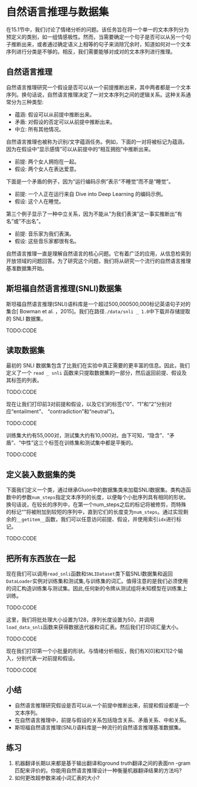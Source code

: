 

<!--
 * @version:
 * @Author:  StevenJokes https://github.com/StevenJokes
 * @Date: 2020-07-31 19:46:13
 * @LastEditors:  StevenJokes https://github.com/StevenJokes
 * @LastEditTime: 2020-08-12 20:01:22
 * @Description:MT, improve
 * @TODO::
 * @Reference:http://preview.d2l.ai/d2l-en/master/chapter_natural-language-processing-applications/natural-language-inference-and-dataset.html
-->

# 自然语言推理与数据集

在15.1节中，我们讨论了情绪分析的问题。该任务旨在将一个单一的文本序列分为预定义的类别，如一组情感极性。然而，当需要确定一个句子是否可以从另一个句子推断出来，或者通过确定语义上相等的句子来消除冗余时，知道如何对一个文本序列进行分类是不够的。相反，我们需要能够对成对的文本序列进行推理。

## 自然语言推理

自然语言推理研究一个假设是否可以从一个前提推断出来，其中两者都是一个文本序列。换句话说，自然语言推理决定了一对文本序列之间的逻辑关系。这种关系通常分为三种类型:

* 蕴涵: 假设可以从前提中推断出来。
* 矛盾: 对假设的否定可以从前提中推断出来。
* 中立: 所有其他情况。

自然语言推理也被称为识别/文字蕴涵任务。例如，下面的一对将被标记为蕴涵，因为在假设中“显示感情”可以从前提中的“相互拥抱”中推断出来。

* 前提: 两个女人拥抱在一起。
* 假设: 两个女人在表达爱意。

下面是一个矛盾的例子，因为“运行编码示例”表示“不睡觉”而不是“睡觉”。

* 前提: 一个人正在运行来自 Dive into Deep Learning 的编码示例。
* 假设: 这个人在睡觉。

第三个例子显示了一种中立关系，因为不能从”为我们表演”这一事实推断出”有名”或”不出名”。

* 前提: 音乐家为我们表演。
* 假设: 这些音乐家都很有名。

自然语言推理一直是理解自然语言的核心问题。它有着广泛的应用，从信息检索到开放领域的问题回答。为了研究这个问题，我们将从研究一个流行的自然语言推理基准数据集开始。

## 斯坦福自然语言推理(SNLI)数据集

斯坦福自然语言推理(SNLI)语料库是一个超过500,000500,000标记英语句子对的集合[ Bowman et al. ，2015]。我们在路径`./data/snli _ 1.0`中下载并存储提取的 SNLI 数据集。

TODO:CODE

## 读取数据集

最初的 SNLI 数据集包含了比我们在实验中真正需要的更丰富的信息。因此，我们定义了一个 `read _ snli` 函数来只提取数据集的一部分，然后返回前提、假设及其标签的列表。

TODO:CODE

现在让我们打印前3对前提和假设，以及它们的标签(“0”、“1”和“2”分别对应“entailment”、 “contradiction”和“neutral”)。

TODO:CODE

训练集大约有55,000对，测试集大约有10,000对。由下可知，“隐含”、“矛盾”、“中性”这三个标签在训练集和测试集中都是平衡的。

TODO:CODE

## 定义装入数据集的类

下面我们定义一个类，通过继承Gluon中的数据集类来加载SNLI数据集。类构造函数中的参数`num_steps`指定文本序列的长度，以便每个小批序列具有相同的形状。换句话说，在较长的序列中，在第一个num_steps之后的标记将被修剪，而特殊的标记“<pad>”将被附加到较短的序列中，直到它们的长度变为`num_steps`。通过实现剩余的`__getitem__`函数，我们可以任意访问前提、假设，并使用索引`idx`进行标记。

TODO:CODE

## 把所有东西放在一起

现在我们可以调用`read_snli`函数和`SNLIDataset`类下载SNLI数据集和返回`DataLoader`实例对训练集和测试集,与训练集的词汇。值得注意的是我们必须使用的词汇构造训练集与测试集。因此,任何新的令牌从测试组将未知模型在训练集上训练。

TODO:CODE

这里，我们将批处理大小设置为128，序列长度设置为50，并调用`load_data_snli`函数来获得数据迭代器和词汇表。然后我们打印词汇量大小。

TODO:CODE

现在我们打印第一个小批量的形状。与情绪分析相反，我们有X[0]和X[1]2个输入，分别代表一对前提和假设。

TODO:CODE

## 小结

* 自然语言推理研究假设是否可以从一个前提中推断出来，前提和假设都是一个文本序列。
* 在自然语言推理中，前提与假设的关系包括隐含关系、矛盾关系、中和关系。
* 斯坦福自然语言推理(SNLI)语料库是一种流行的自然语言推理基准数据集。

## 练习

1. 机器翻译长期以来都是基于输出翻译和ground truth翻译之间的表面nn -gram匹配来评价的。你能用自然语言推理设计一种衡量机器翻译结果的方法吗?
1. 如何更改超参数来减小词汇表的大小?
